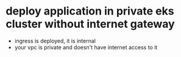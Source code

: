 # deploy application in private eks cluster without internet gateway

- ingress is deployed, it is internal
- your vpc is private and doesn't have internet access to it

